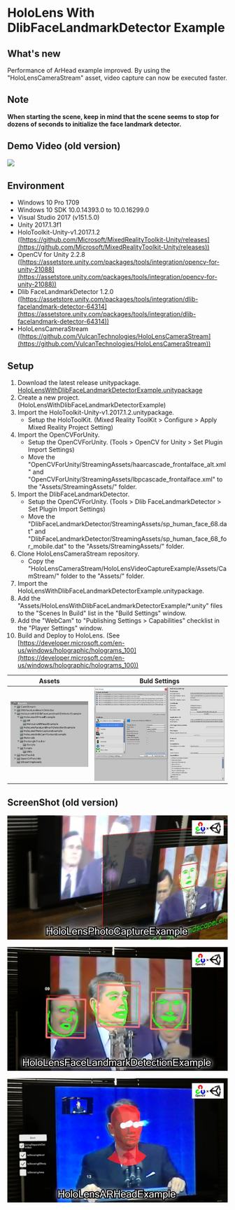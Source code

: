 # HoloLens With DlibFaceLandmarkDetector Example


## What's new
Performance of ArHead example improved.
By using the "HoloLensCameraStream" asset, video capture can now be executed faster.


## Note
**When starting the scene, keep in mind that the scene seems to stop for dozens of seconds to initialize the face landmark detector.**


## Demo Video (old version)
[![](http://img.youtube.com/vi/egMZB_3DGVc/0.jpg)](https://youtu.be/egMZB_3DGVc)


## Environment
* Windows 10 Pro 1709  
* Windows 10 SDK 10.0.14393.0 to 10.0.16299.0  
* Visual Studio 2017 (v151.5.0)  
* Unity 2017.1.3f1  
* HoloToolkit-Unity-v1.2017.1.2 ([https://github.com/Microsoft/MixedRealityToolkit-Unity/releases](https://github.com/Microsoft/MixedRealityToolkit-Unity/releases))  
* OpenCV for Unity 2.2.8 ([https://assetstore.unity.com/packages/tools/integration/opencv-for-unity-21088](https://assetstore.unity.com/packages/tools/integration/opencv-for-unity-21088))  
* Dlib FaceLandmarkDetector 1.2.0 ([https://assetstore.unity.com/packages/tools/integration/dlib-facelandmark-detector-64314](https://assetstore.unity.com/packages/tools/integration/dlib-facelandmark-detector-64314))  
* HoloLensCameraStream ([https://github.com/VulcanTechnologies/HoloLensCameraStream](https://github.com/VulcanTechnologies/HoloLensCameraStream))  


## Setup
1. Download the latest release unitypackage. [HoloLensWithDlibFaceLandmarkDetectorExample.unitypackage](https://github.com/EnoxSoftware/HoloLensWithDlibFaceLandmarkDetectorExample/releases)
1. Create a new project. (HoloLensWithDlibFaceLandmarkDetectorExample)
1. Import the HoloToolkit-Unity-v1.2017.1.2.unitypackage.
    * Setup the HoloToolKit. (Mixed Reality ToolKit > Configure > Apply Mixed Reality Project Setting)
1. Import the OpenCVForUnity.
    * Setup the OpenCVForUnity. (Tools > OpenCV for Unity > Set Plugin Import Settings)
    * Move the "OpenCVForUnity/StreamingAssets/haarcascade_frontalface_alt.xml" and "OpenCVForUnity/StreamingAssets/lbpcascade_frontalface.xml" to the "Assets/StreamingAssets/" folder.
1. Import the DlibFaceLandmarkDetector.
    * Setup the OpenCVForUnity. (Tools > Dlib FaceLandmarkDetector > Set Plugin Import Settings)
    * Move the "DlibFaceLandmarkDetector/StreamingAssets/sp_human_face_68.dat" and "DlibFaceLandmarkDetector/StreamingAssets/sp_human_face_68_for_mobile.dat" to the "Assets/StreamingAssets/" folder. 
1. Clone HoloLensCameraStream repository.
    * Copy the "HoloLensCameraStream/HoloLensVideoCaptureExample/Assets/CamStream/" folder to the "Assets/" folder.
1. Import the HoloLensWithDlibFaceLandmarkDetectorExample.unitypackage.
1. Add the "Assets/HoloLensWithDlibFaceLandmarkDetectorExample/*.unity" files to the "Scenes In Build" list in the "Build Settings" window.
1. Add the "WebCam" to "Publishing Settings > Capabilities" checklist in the "Player Settings" window.
1. Build and Deploy to HoloLens. (See [https://developer.microsoft.com/en-us/windows/holographic/holograms_100](https://developer.microsoft.com/en-us/windows/holographic/holograms_100))

|Assets|Buld Settings|
|---|---|
|![buildsetting01.jpg](buildsetting01.jpg)|![buildsetting02.jpg](buildsetting02.jpg)|

## ScreenShot (old version)
![screenshot01.jpg](screenshot01.jpg) 

![screenshot02.jpg](screenshot02.jpg) 

![screenshot03.jpg](screenshot03.jpg) 

